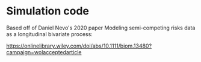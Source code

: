 # Simulation code

Based off of Daniel Nevo's 2020 paper Modeling semi-competing risks data as a longitudinal bivariate process:

https://onlinelibrary.wiley.com/doi/abs/10.1111/biom.13480?campaign=wolacceptedarticle
